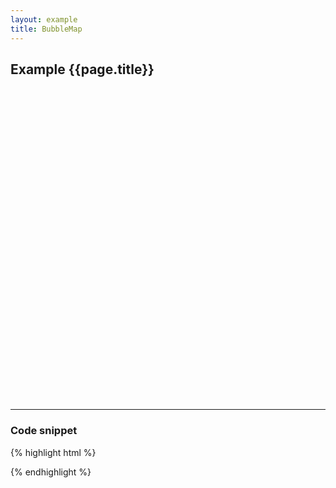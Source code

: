 ```yaml
---
layout: example
title: BubbleMap
---
```


## Example {{page.title}}

<div id="placeholder" class="example-placeholder"  style="width:720px; height:500px; padding-top:0;"></div>

---

### Code snippet

{% highlight html %}
<div id="placeholder" width="600px" height="400px"></div>
<script>
var wsReader = new WSReader.WSReader().getReader();
Vizabi.Reader.extend("waffle", wsReader);

Vizabi._globals.ext_resources = {
  host: "https://waffle-server.gapminder.org",
  preloadPath: "/api/vizabi/",
  dataPath: "/api/ddf/",
  shapePath: "/preview/data/mc_precomputed_shapes.json"
};

Vizabi("BubbleMap", document.getElementById("placeholder"), {
  "state": {
    "time": {
      "startOrigin": "1800",
      "endOrigin": "2015",
      "value": "2015",
      "dim": "time"
    },
    "entities": {
      "dim": "geo",
      "show": {
        "is--country": true
      }
    },
    "entities_colorlegend": {
      "dim": "world_4region"
    },
    "entities_tags": {
      "dim": "tag"
    },
    "marker": {
      "space": ["entities", "time"],
      "label": {
        "use": "property",
        "which": "name"
      },
      "size": {
        "use": "indicator",
        "which": "population_total",
        "scaleType": "linear",
        "domainMin": 15,
        "domainMax": 1400000000,
        "allow": {
          "scales": ["linear"]
        }
      },
      "hook_lat": {
        "use": "property",
        "which": "latitude",
        "_important": true
      },
      "hook_lng": {
        "use": "property",
        "which": "longitude",
        "_important": true
      },
      "color": {
        "use": "property",
        "which": "world_4region",
        "scaleType": "ordinal",
        "syncModels": ["marker_colorlegend"]
      }
    },
    "marker_colorlegend":{
      "space": ["entities_colorlegend"],
      "opacityRegular": 0.8,
      "opacityHighlightDim": 0.3,
      "label": {
        "use": "property",
        "which": "name"
      },
      "hook_rank": {
        "use": "property",
        "which": "rank"
      },
      "hook_geoshape": {
        "use": "property",
        "which": "shape_lores_svg"
      }
    },
    "marker_tags": {
      "space": ["entities_tags"],
      "label": {
        "use": "property",
        "which": "name"
      },
      "hook_parent": {
        "use": "property",
        "which": "parent"
      }
    }
  },
  "ui": {
    "datawarning": {
      "doubtDomain": [1800, 1950, 2015],
      "doubtRange": [1.0, 0.3, 0.2]
    },
    "map": {
      "scale": 1,
      "preserveAspectRatio": false,
      "offset": {
        "top": 0.05,
        "bottom": -0.12
      }
    },
    "splash": true
  },
  "data": {
    "reader": "waffle",
    "path": "https://waffle-server-stage.gapminderdev.org/api/ddf"
  },
  "locale": {
    "filePath": "/preview/data/translation/"
  },
});
</script>
{% endhighlight %}

<script defer>
var wsReader = new WSReader.WSReader().getReader();
Vizabi.Reader.extend("waffle", wsReader);

Vizabi._globals.ext_resources = {
  host: "https://waffle-server.gapminder.org",
  preloadPath: "/api/vizabi/",
  dataPath: "/api/ddf/",
  shapePath: "/preview/data/mc_precomputed_shapes.json"
};

Vizabi("BubbleMap", document.getElementById("placeholder"), {
  "state": {
    "time": {
      "startOrigin": "1800",
      "endOrigin": "2015",
      "value": "2015",
      "dim": "time"
    },
    "entities": {
      "dim": "geo",
      "show": {
        "is--country": true
      }
    },
    "entities_colorlegend": {
      "dim": "world_4region"
    },
    "entities_tags": {
      "dim": "tag"
    },
    "marker": {
      "space": ["entities", "time"],
      "label": {
        "use": "property",
        "which": "name"
      },
      "size": {
        "use": "indicator",
        "which": "population_total",
        "scaleType": "linear",
        "domainMin": 15,
        "domainMax": 1400000000,
        "allow": {
          "scales": ["linear"]
        }
      },
      "hook_lat": {
        "use": "property",
        "which": "latitude",
        "_important": true
      },
      "hook_lng": {
        "use": "property",
        "which": "longitude",
        "_important": true
      },
      "color": {
        "use": "property",
        "which": "world_4region",
        "scaleType": "ordinal",
        "syncModels": ["marker_colorlegend"]
      }
    },
    "marker_colorlegend":{
      "space": ["entities_colorlegend"],
      "opacityRegular": 0.8,
      "opacityHighlightDim": 0.3,
      "label": {
        "use": "property",
        "which": "name"
      },
      "hook_rank": {
        "use": "property",
        "which": "rank"
      },
      "hook_geoshape": {
        "use": "property",
        "which": "shape_lores_svg"
      }
    },
    "marker_tags": {
      "space": ["entities_tags"],
      "label": {
        "use": "property",
        "which": "name"
      },
      "hook_parent": {
        "use": "property",
        "which": "parent"
      }
    }
  },
  "ui": {
    "datawarning": {
      "doubtDomain": [1800, 1950, 2015],
      "doubtRange": [1.0, 0.3, 0.2]
    },
    "map": {
      "scale": 1,
      "preserveAspectRatio": false,
      "offset": {
        "top": 0.05,
        "bottom": -0.12
      }
    },
    "splash": true
  },
  "data": {
    "reader": "waffle",
    "path": "https://waffle-server-stage.gapminderdev.org/api/ddf"
  },
  "locale": {
    "filePath": "/preview/data/translation/"
  },
});
</script>
